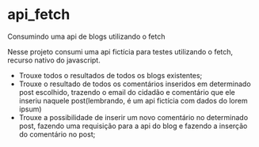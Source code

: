 # api_fetch
Consumindo uma api de blogs utilizando o fetch

Nesse projeto consumi uma api fictícia para testes utilizando o fetch, recurso nativo do javascript.
- Trouxe todos o resultados de todos os blogs existentes;
- Trouxe o resultado de todos os comentários inseridos em determinado post escolhido, trazendo o email do cidadão e comentário que ele inseriu naquele post(lembrando, é um api fictícia com dados do lorem ipsum)
- Trouxe a possibilidade de inserir um novo comentário no determinado post, fazendo uma requisição para a api do blog e fazendo a inserção do comentário no post;
